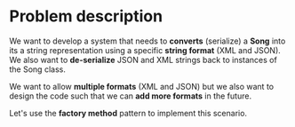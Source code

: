 # Problem description

We want to develop a system that needs to **converts** (serialize) a **Song** into its a string representation using a specific **string format** (XML and JSON). We also want to **de-serialize** JSON and XML strings back to instances of the Song class. 

We want to allow **multiple formats** (XML and JSON) but we also want to design the code such that we can **add more formats** in the future.


Let's use the **factory method** pattern to implement this scenario. 
